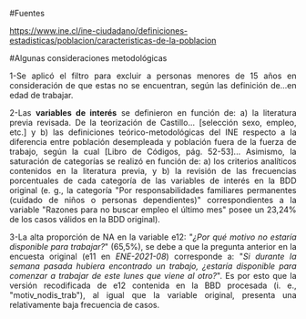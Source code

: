 #Fuentes

https://www.ine.cl/ine-ciudadano/definiciones-estadisticas/poblacion/caracteristicas-de-la-poblacion

#Algunas consideraciones metodológicas

<div style="text-align: justify"> 1-Se aplicó el filtro para excluir a personas menores de 15 años en consideración de que estas no se encuentran, según las definición de...en edad de trabajar.

2-Las **variables de interés** se definieron en función de: a) la literatura previa revisada. De la teorización de Castillo... [selección sexo, empleo, etc.] y b) las definiciones teórico-metodológicas del INE respecto a la diferencia entre población desempleada y población fuera de la fuerza de trabajo, según la cual [Libro de Códigos, pág. 52-53]... Asimismo, la saturación de categorías se realizó en función de: a) los criterios analíticos contenidos en la literatura previa, y b) la revisión de las frecuencias porcentuales de cada categoría de las variables de interés en la BDD original (e. g., la categoría "Por responsabilidades familiares permanentes (cuidado de niños o personas dependientes)" correspondientes a la variable "Razones para no buscar empleo el último mes" posee un 23,24% de los casos válidos en la BDD original).

3-La alta proporción de NA en la variable e12: "*¿Por qué motivo no estaría disponible para trabajar?*" (65,5%), se debe a que la pregunta anterior en la encuesta original (e11 en *ENE-2021-08*) corresponde a: "*Si durante la semana pasada hubiera encontrado un trabajo, ¿estaría disponible para comenzar a trabajar de este lunes que viene al otro?*". Es por esto que la versión recodificada de e12 contenida en la BBD procesada (i. e., "motiv_nodis_trab"), al igual que la variable original, presenta una relativamente baja frecuencia de casos. <div/>

